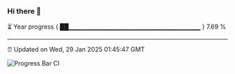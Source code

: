 ### Hi there 👋

⏳ Year progress { ██▁▁▁▁▁▁▁▁▁▁▁▁▁▁▁▁▁▁▁▁▁▁▁▁▁▁▁▁ } 7.69 %

---

⏰ Updated on Wed, 29 Jan 2025 01:45:47 GMT

![Progress Bar CI](https://github.com/DhruviPatel157/GitHub-Actions-Demo/workflows/Progress%20Bar%20CI/badge.svg)
